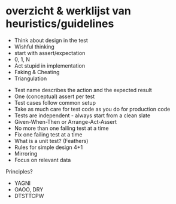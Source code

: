 # overzicht & werklijst van heuristics/guidelines

* Think about design in the test
* Wishful thinking
* start with assert/expectation
* 0, 1, N
* Act stupid in implementation
* Faking & Cheating
* Triangulation

- Test name describes the action and the expected result
- One (conceptual) assert per test
- Test cases follow common setup
- Take as much care for test code as you do for production code
- Tests are independent - always start from a clean slate
- Given-When-Then or Arrange-Act-Assert
- No more than one failing test at a time
- Fix one failing test at a time
- What is a unit test? (Feathers)
- Rules for simple design 4+1
- Mirroring
- Focus on relevant data

Principles?
- YAGNI
- OAOO, DRY
- DTSTTCPW

